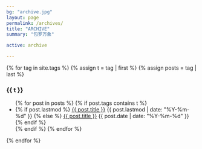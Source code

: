 ```yaml
---
bg: "archive.jpg"
layout: page
permalink: /archives/
title: "ARCHIVE"
summary: "包罗万象"

active: archive

---
```


{% for tag in site.tags %}
  {% assign t = tag | first %}
  {% assign posts = tag | last %}

  <h3 class="category-key" id="{{ t | downcase }}">{{ t }}</h3>

  <ul class="categories">
    {% for post in posts %}
      {% if post.tags contains t %}
        <li>
          {% if post.lastmod %}
            <a href="{{ post.url }}">{{ post.title }}</a>
            <span class="date">{{ post.lastmod | date: "%Y-%m-%d"  }}</span>
          {% else %}
            <a href="{{ post.url }}">{{ post.title }}</a>
            <span class="date">{{ post.date | date: "%Y-%m-%d" }}</span>
          {% endif %}
        </li>
      {% endif %}
    {% endfor %}
  </ul>

{% endfor %}
